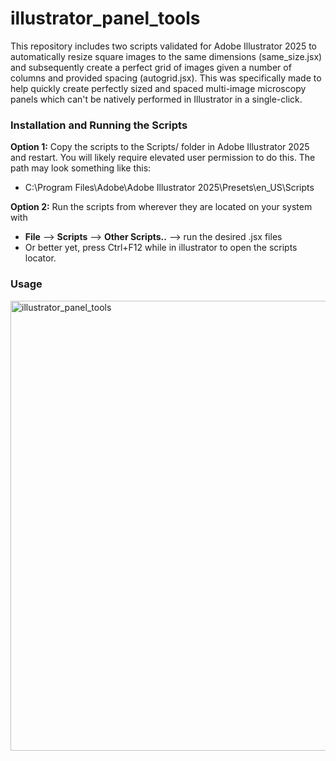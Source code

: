 # illustrator_panel_tools
This repository includes two scripts validated for Adobe Illustrator 2025 to automatically resize square images to the same dimensions (same_size.jsx) and subsequently create a perfect grid of images given a number of columns and provided spacing (autogrid.jsx). This was specifically made to help quickly create perfectly sized and spaced multi-image microscopy panels which can't be natively performed in Illustrator in a single-click.

### Installation and Running the Scripts 

**Option 1:** Copy the scripts to the Scripts/ folder in Adobe Illustrator 2025 and restart. You will likely require elevated user permission to do this.
The path may look something like this:
* C:\Program Files\Adobe\Adobe Illustrator 2025\Presets\en_US\Scripts

**Option 2:** Run the scripts from wherever they are located on your system with
* **File** --> **Scripts** --> **Other Scripts..** --> run the desired .jsx files
* Or better yet, press Ctrl+F12 while in illustrator to open the scripts locator.

### Usage
<img width="1280" height="720" alt="illustrator_panel_tools" src="https://github.com/user-attachments/assets/2a8a9d92-7c9b-478c-8b08-e08d2a67a9c4" />
